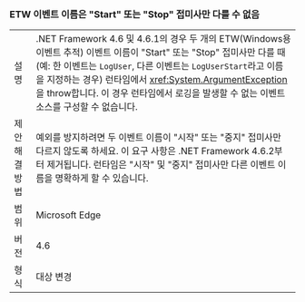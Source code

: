 ### <a name="etw-event-names-cannot-differ-only-by-a-start-or-stop-suffix"></a>ETW 이벤트 이름은 "Start" 또는 "Stop" 접미사만 다를 수 없음

|   |   |
|---|---|
|설명|.NET Framework 4.6 및 4.6.1의 경우 두 개의 ETW(Windows용 이벤트 추적) 이벤트 이름이 &quot;Start&quot; 또는 &quot;Stop&quot; 접미사만 다를 때(예: 한 이벤트는 <code>LogUser</code>, 다른 이벤트는 <code>LogUserStart</code>라고 이름을 지정하는 경우) 런타임에서 <xref:System.ArgumentException>을 throw합니다. 이 경우 런타임에서 로깅을 발생할 수 없는 이벤트 소스를 구성할 수 없습니다.|
|제안 해결 방법|예외를 방지하려면 두 이벤트 이름이 &quot;시작&quot; 또는 &quot;중지&quot; 접미사만 다르지 않도록 하세요. 이 요구 사항은 .NET Framework 4.6.2부터 제거됩니다. 런타임은 &quot;시작&quot; 및 &quot;중지&quot; 접미사만 다른 이벤트 이름을 명확하게 할 수 있습니다.|
|범위|Microsoft Edge|
|버전|4.6|
|형식|대상 변경|

